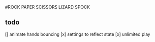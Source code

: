 #ROCK PAPER SCISSORS LIZARD SPOCK

## todo

[] animate hands bouncing
[x] settings to reflect state
[x] unlimited play
